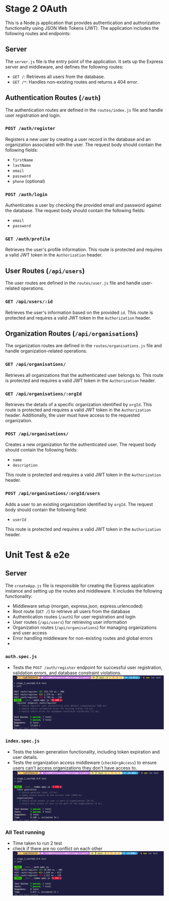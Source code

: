 # Stage 2 OAuth

This is a Node.js application that provides authentication and authorization functionality using JSON Web Tokens (JWT). The application includes the following routes and endpoints:

## Server

The `server.js` file is the entry point of the application. It sets up the Express server and middleware, and defines the following routes:

- `GET /`: Retrieves all users from the database.
- `GET /*`: Handles non-existing routes and returns a 404 error.

## Authentication Routes (`/auth`)

The authentication routes are defined in the `routes/index.js` file and handle user registration and login.

### `POST /auth/register`

Registers a new user by creating a user record in the database and an organization associated with the user. The request body should contain the following fields:

- `firstName`
- `lastName`
- `email`
- `password`
- `phone` (optional)

### `POST /auth/login`

Authenticates a user by checking the provided email and password against the database. The request body should contain the following fields:

- `email`
- `password`

### `GET /auth/profile`

Retrieves the user's profile information. This route is protected and requires a valid JWT token in the `Authorization` header.

## User Routes (`/api/users`)

The user routes are defined in the `routes/user.js` file and handle user-related operations.

### `GET /api/users/:id`

Retrieves the user's information based on the provided `id`. This route is protected and requires a valid JWT token in the `Authorization` header.

## Organization Routes (`/api/organisations`)

The organization routes are defined in the `routes/organisations.js` file and handle organization-related operations.

### `GET /api/organisations/`

Retrieves all organizations that the authenticated user belongs to. This route is protected and requires a valid JWT token in the `Authorization` header.

### `GET /api/organisations/:orgId`

Retrieves the details of a specific organization identified by `orgId`. This route is protected and requires a valid JWT token in the `Authorization` header. Additionally, the user must have access to the requested organization.

### `POST /api/organisations/`

Creates a new organization for the authenticated user. The request body should contain the following fields:

- `name`
- `description`

This route is protected and requires a valid JWT token in the `Authorization` header.

### `POST /api/organisations/:orgId/users`

Adds a user to an existing organization identified by `orgId`. The request body should contain the following field:

- `userId`

This route is protected and requires a valid JWT token in the `Authorization` header.


# Unit Test & e2e


## Server

The `createApp.js` file is responsible for creating the Express application instance and setting up the routes and middleware. It includes the following functionality:

- Middleware setup (morgan, express.json, express.urlencoded)
- Root route (`GET /`) to retrieve all users from the database
- Authentication routes (`/auth`) for user registration and login
- User routes (`/api/users`) for retrieving user information
- Organization routes (`/api/organisations`) for managing organizations and user access
- Error handling middleware for non-existing routes and global errors
- 
### `auth.spec.js`

- Tests the `POST /auth/register` endpoint for successful user registration, validation errors, and database constraint violations.
![Auth test](assets/auth_test.png)


### `index.spec.js`

- Tests the token generation functionality, including token expiration and user details.
- Tests the organization access middleware (`checkOrgAccess`) to ensure users can't access organizations they don't have access to.
![Index test](assets/index_test.png)

### All Test running
- Time taken to run 2 test
- check if there are no conflict on each other
![All test](assets/all_test_at_once.png)